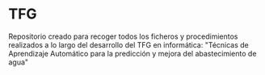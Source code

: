 # TFG
Repositorio creado para recoger todos los ficheros y procedimientos realizados a lo largo del desarrollo del TFG en informática: "Técnicas de Aprendizaje Automático para la predicción y mejora del abastecimiento de agua"

